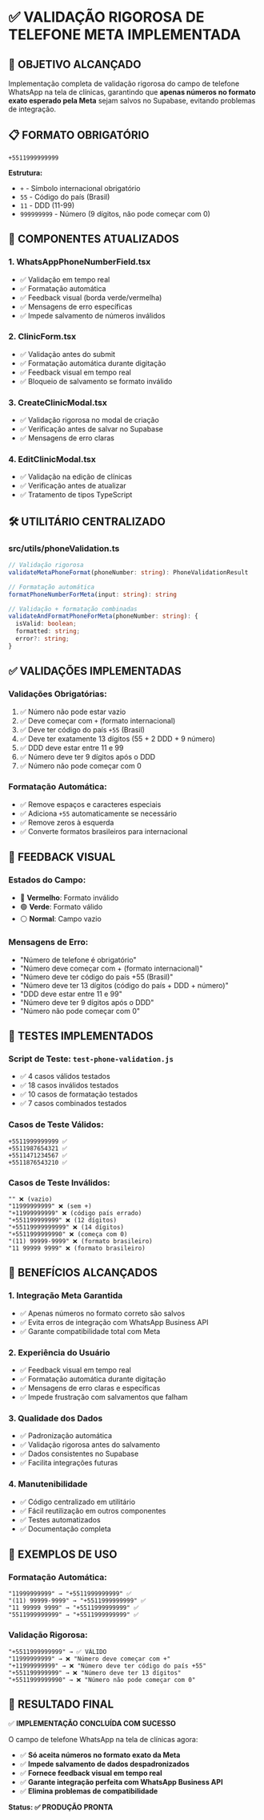 # ✅ VALIDAÇÃO RIGOROSA DE TELEFONE META IMPLEMENTADA

## 🎯 **OBJETIVO ALCANÇADO**

Implementação completa de validação rigorosa do campo de telefone WhatsApp na tela de clínicas, garantindo que **apenas números no formato exato esperado pela Meta** sejam salvos no Supabase, evitando problemas de integração.

## 📋 **FORMATO OBRIGATÓRIO**

```
+5511999999999
```

**Estrutura:**
- `+` - Símbolo internacional obrigatório
- `55` - Código do país (Brasil)
- `11` - DDD (11-99)
- `999999999` - Número (9 dígitos, não pode começar com 0)

## 🔧 **COMPONENTES ATUALIZADOS**

### 1. **WhatsAppPhoneNumberField.tsx**
- ✅ Validação em tempo real
- ✅ Formatação automática
- ✅ Feedback visual (borda verde/vermelha)
- ✅ Mensagens de erro específicas
- ✅ Impede salvamento de números inválidos

### 2. **ClinicForm.tsx**
- ✅ Validação antes do submit
- ✅ Formatação automática durante digitação
- ✅ Feedback visual em tempo real
- ✅ Bloqueio de salvamento se formato inválido

### 3. **CreateClinicModal.tsx**
- ✅ Validação rigorosa no modal de criação
- ✅ Verificação antes de salvar no Supabase
- ✅ Mensagens de erro claras

### 4. **EditClinicModal.tsx**
- ✅ Validação na edição de clínicas
- ✅ Verificação antes de atualizar
- ✅ Tratamento de tipos TypeScript

## 🛠️ **UTILITÁRIO CENTRALIZADO**

### **src/utils/phoneValidation.ts**
```typescript
// Validação rigorosa
validateMetaPhoneFormat(phoneNumber: string): PhoneValidationResult

// Formatação automática
formatPhoneNumberForMeta(input: string): string

// Validação + formatação combinadas
validateAndFormatPhoneForMeta(phoneNumber: string): {
  isValid: boolean;
  formatted: string;
  error?: string;
}
```

## ✅ **VALIDAÇÕES IMPLEMENTADAS**

### **Validações Obrigatórias:**
1. ✅ Número não pode estar vazio
2. ✅ Deve começar com `+` (formato internacional)
3. ✅ Deve ter código do país `+55` (Brasil)
4. ✅ Deve ter exatamente 13 dígitos (55 + 2 DDD + 9 número)
5. ✅ DDD deve estar entre 11 e 99
6. ✅ Número deve ter 9 dígitos após o DDD
7. ✅ Número não pode começar com 0

### **Formatação Automática:**
- ✅ Remove espaços e caracteres especiais
- ✅ Adiciona `+55` automaticamente se necessário
- ✅ Remove zeros à esquerda
- ✅ Converte formatos brasileiros para internacional

## 🎨 **FEEDBACK VISUAL**

### **Estados do Campo:**
- 🔴 **Vermelho**: Formato inválido
- 🟢 **Verde**: Formato válido
- ⚪ **Normal**: Campo vazio

### **Mensagens de Erro:**
- "Número de telefone é obrigatório"
- "Número deve começar com + (formato internacional)"
- "Número deve ter código do país +55 (Brasil)"
- "Número deve ter 13 dígitos (código do país + DDD + número)"
- "DDD deve estar entre 11 e 99"
- "Número deve ter 9 dígitos após o DDD"
- "Número não pode começar com 0"

## 🧪 **TESTES IMPLEMENTADOS**

### **Script de Teste: `test-phone-validation.js`**
- ✅ 4 casos válidos testados
- ✅ 18 casos inválidos testados
- ✅ 10 casos de formatação testados
- ✅ 7 casos combinados testados

### **Casos de Teste Válidos:**
```
+5511999999999 ✅
+5511987654321 ✅
+5511471234567 ✅
+5511876543210 ✅
```

### **Casos de Teste Inválidos:**
```
"" ❌ (vazio)
"11999999999" ❌ (sem +)
"+11999999999" ❌ (código país errado)
"+551199999999" ❌ (12 dígitos)
"+55119999999999" ❌ (14 dígitos)
"+5511999999990" ❌ (começa com 0)
"(11) 99999-9999" ❌ (formato brasileiro)
"11 99999 9999" ❌ (formato brasileiro)
```

## 🚀 **BENEFÍCIOS ALCANÇADOS**

### **1. Integração Meta Garantida**
- ✅ Apenas números no formato correto são salvos
- ✅ Evita erros de integração com WhatsApp Business API
- ✅ Garante compatibilidade total com Meta

### **2. Experiência do Usuário**
- ✅ Feedback visual em tempo real
- ✅ Formatação automática durante digitação
- ✅ Mensagens de erro claras e específicas
- ✅ Impede frustração com salvamentos que falham

### **3. Qualidade dos Dados**
- ✅ Padronização automática
- ✅ Validação rigorosa antes do salvamento
- ✅ Dados consistentes no Supabase
- ✅ Facilita integrações futuras

### **4. Manutenibilidade**
- ✅ Código centralizado em utilitário
- ✅ Fácil reutilização em outros componentes
- ✅ Testes automatizados
- ✅ Documentação completa

## 📱 **EXEMPLOS DE USO**

### **Formatação Automática:**
```
"11999999999" → "+5511999999999" ✅
"(11) 99999-9999" → "+5511999999999" ✅
"11 99999 9999" → "+5511999999999" ✅
"5511999999999" → "+5511999999999" ✅
```

### **Validação Rigorosa:**
```
"+5511999999999" → ✅ VÁLIDO
"11999999999" → ❌ "Número deve começar com +"
"+11999999999" → ❌ "Número deve ter código do país +55"
"+551199999999" → ❌ "Número deve ter 13 dígitos"
"+5511999999990" → ❌ "Número não pode começar com 0"
```

## 🎯 **RESULTADO FINAL**

✅ **IMPLEMENTAÇÃO CONCLUÍDA COM SUCESSO**

O campo de telefone WhatsApp na tela de clínicas agora:
- ✅ **Só aceita números no formato exato da Meta**
- ✅ **Impede salvamento de dados despadronizados**
- ✅ **Fornece feedback visual em tempo real**
- ✅ **Garante integração perfeita com WhatsApp Business API**
- ✅ **Elimina problemas de compatibilidade**

**Status: ✅ PRODUÇÃO PRONTA** 